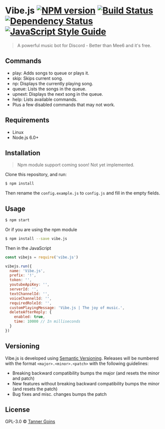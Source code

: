 # Vibe.js [![NPM version][npm-image]][npm-url] [![Build Status][travis-image]][travis-url] [![Dependency Status][daviddm-image]][daviddm-url] [![JavaScript Style Guide][standard-image]][standard-url]
> A powerful music bot for Discord - Better than Mee6 and it's free.

## Commands
- play: Adds songs to queue or plays it.
- skip: Skips current song.
- np: Displays the currently playing song.
- queue: Lists the songs in the queue.
- upnext: Displays the next song in the queue.
- help: Lists available commands.
- Plus a few disabled commands that may not work.

## Requirements
- Linux
- Node.js 6.0+

## Installation
> Npm module support coming soon! Not yet implemented.

Clone this repository, and run:
```sh
$ npm install
```

Then rename the `config.example.js` to `config.js` and fill in the empty fields.

## Usage

```sh
$ npm start
```

Or if you are using the npm module

```sh
$ npm install --save vibe.js
```
Then in the JavaScript
```javascript
const vibejs = require('vibe.js')

vibejs.run({
  name: 'Vibe.js',
  prefix: '!',
  token: '',
  youtubeApiKey: '',
  serverId: '',
  textChannelId: '',
  voiceChannelId: '',
  requiredRoleId: '',
  customPlayingMessage: 'Vibe.js | The joy of music.',
  deleteAfterReply: {
    enabled: true,
    time: 10000 // In milliseconds
  }
})
```

## Versioning
Vibe.js is developed using [Semantic Versioning](http://semver.org). Releases will be numbered with the format `<major>.<minor>.<patch>` with the following guidelines:

- Breaking backward compatibility bumps the major (and resets the minor and patch)
- New features without breaking backward compatibility bumps the minor (and resets the patch)
- Bug fixes and misc. changes bumps the patch

## License

GPL-3.0 © [Tanner Goins]()


[npm-image]: https://badge.fury.io/js/vibe.js.svg
[npm-url]: https://npmjs.org/package/vibe.js
[travis-image]: https://travis-ci.org/tannerz28/vibe.js.svg?branch=master
[travis-url]: https://travis-ci.org/tannerz28/vibe.js
[daviddm-image]: https://david-dm.org/tannerz28/vibe.js.svg?theme=shields.io
[daviddm-url]: https://david-dm.org/tannerz28/vibe.js
[standard-image]: https://img.shields.io/badge/code_style-standard-brightgreen.svg
[standard-url]: https://standardjs.com

